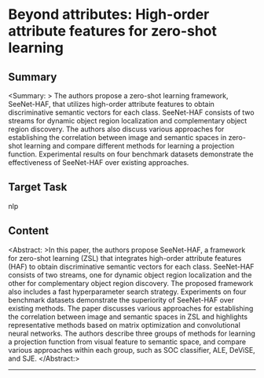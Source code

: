 # Beyond attributes: High-order attribute features for zero-shot learning

## Summary

<Summary: > The authors propose a zero-shot learning framework, SeeNet-HAF, that utilizes high-order attribute features to obtain discriminative semantic vectors for each class. SeeNet-HAF consists of two streams for dynamic object region localization and complementary object region discovery. The authors also discuss various approaches for establishing the correlation between image and semantic spaces in zero-shot learning and compare different methods for learning a projection function. Experimental results on four benchmark datasets demonstrate the effectiveness of SeeNet-HAF over existing approaches.


## Target Task

nlp

## Content

<Abstract: >In this paper, the authors propose SeeNet-HAF, a framework for zero-shot learning (ZSL) that integrates high-order attribute features (HAF) to obtain discriminative semantic vectors for each class. SeeNet-HAF consists of two streams, one for dynamic object region localization and the other for complementary object region discovery. The proposed framework also includes a fast hyperparameter search strategy. Experiments on four benchmark datasets demonstrate the superiority of SeeNet-HAF over existing methods. The paper discusses various approaches for establishing the correlation between image and semantic spaces in ZSL and highlights representative methods based on matrix optimization and convolutional neural networks. The authors describe three groups of methods for learning a projection function from visual feature to semantic space, and compare various approaches within each group, such as SOC classifier, ALE, DeViSE, and SJE.  </Abstract:>



---

